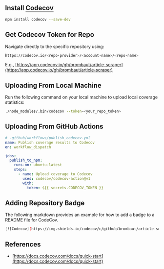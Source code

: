 ## Install [Codecov](https://www.npmjs.com/package/codecov)

```bash
npm install codecov --save-dev
```

## Get Codecov Token for Repo

Navigate directly to the specific repository using:

```bash
https://codecov.io/<repo-provider>/<account-name>/<repo-name>
```

E.g., [https://app.codecov.io/gh/brombaut/article-scraper](https://app.codecov.io/gh/brombaut/article-scraper)

## Uploading From Local Machine

Run the following command on your local machine to upload local coverage statistics:

```bash
./node_modules/.bin/codecov --token=<your_repo_token>
```

## Uploading From GitHub Actions

```yml
# .github/workflows/publish_codecov.yml
name: Publish coverage results to Codecov
on: workflow_dispatch

jobs:
  publish_to_npm:
    runs-on: ubuntu-latest
    steps:
      - name: Upload coverage to Codecov
        uses: codecov/codecov-action@v1
        with:
          token: ${{ secrets.CODECOV_TOKEN }}
```

## Adding Repository Badge

The following markdown provides an example for how to add a badge to a README file for CodeCov.

```bash
[![Codecov](https://img.shields.io/codecov/c/github/brombaut/article-scraper)](https://app.codecov.io/gh/brombaut/article-scraper)
```

## References

- [https://docs.codecov.com/docs/quick-start](https://docs.codecov.com/docs/quick-start)
